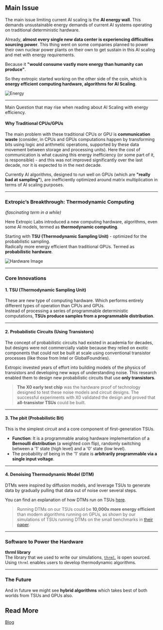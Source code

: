 ## Main Issue

The main issue limiting current AI scaling is the **AI energy wall**. This demands unsustainable energy demands of current AI systems operating on traditional deterministic hardware.

Already, **almost every single new data center is experiencing difficulties sourcing power**. This thing went on some companies planned to power their own nuclear power plants on their own to get sustain in this AI scaling and met with energy requirements.

Because it **"would consume vastly more energy than humanity can produce"**.

So they extropic started working on the other side of the coin, which is **energy efficient computing hardware, algorithms for AI Scaling**.


![Energy](https://raw.githubusercontent.com/yeswanth49/blogs/main/technical_blogs/extropic-thermodynamic-hardware/images/person-ai-image.avif)

---
Main Question that may rise when reading about AI Scaling with energy efficiency.
#### Why Traditional CPUs/GPUs 
The main problem with these traditional CPUs or GPU is **communication waste** (consider, in CPUs and GPUs computations happen by transforming bits using logic and arithmetic operations, supported by these data movement between storage and processing units). Here the cost of communication is what causing this energy inefficiency (or some part of it, is responsible) - and this was not improved significantly over the last decade, nor it is expected to in the next decade.

Currently AI algorithms, designed to run well on GPUs (which are **"really bad at sampling"**), are inefficiently optimized around matrix multiplication in terms of AI scaling purposes.

---

### Extropic’s Breakthrough: Thermodynamic Computing
*(fascinating term in a while)*

Here Extropic Labs introduced a new computing hardware, algorithms, even some AI models, termed as **thermodynamic computing**.

Starting with **TSU (Thermodynamic Sampling Unit)** - optimized for the probabilistic sampling.  
Radically more energy efficient than traditional GPUs. Termed as **probabilistic hardware**.

![Hardware Image](https://raw.githubusercontent.com/yeswanth49/blogs/main/technical_blogs/extropic-thermodynamic-hardware/images/hardware-image.avif)

---

### Core Innovations

#### 1. **TSU (Thermodynamic Sampling Unit)**
These are new type of computing hardware. Which performs entirely different types of operation than CPUs and GPUs.  
Instead of processing a series of programmable deterministic computations, **TSUs produce samples from a programmable distribution**.

---

#### 2. **Probabilistic Circuits (Using Transistors)**
The concept of probabilistic circuits had existed in academia for decades, but designs were not commercially viable because they relied on exotic components that could not be built at scale using conventional transistor processes (like those from Intel or GlobalFoundries).  

Extropic invested years of effort into building models of the physics of transistors and developing new ways of understanding noise. This research enabled them to design new probabilistic circuits that use **only transistors**.

> **The X0 early test chip** was the hardware proof of technology designed to test these noise models and circuit designs. The successful experiments with X0 validated the design and proved that **all-transistor TSUs** could be built.

---

#### 3. **The pbit (Probabilistic Bit)**
This is the simplest circuit and a core component of first-generation TSUs.

- **Function**: It is a programmable analog hardware implementation of a **Bernoulli distribution** (a weighted coin flip), randomly switching between a '1' state (high level) and a '0' state (low level).  
- The probability of being in the '1' state is **arbitrarily programmable via a single input voltage**.

---

#### 4. **Denoising Thermodynamic Model (DTM)**
DTMs were inspired by diffusion models, and leverage TSUs to generate data by gradually pulling that data out of noise over several steps.  

You can find an explanation of how DTMs run on TSUs [here](https://extropic.ai/writing/tsu-101-an-entirely-new-type-of-computing-hardware).

> Running DTMs on our TSUs could be **10,000x more energy efficient** than modern algorithms running on GPUs, as shown by our simulations of TSUs running DTMs on the small benchmarks in [their paper](https://extropic.ai/).

---

### Software to Power the Hardware

**thrml library**  
The library that we used to write our simulations, [`thrml`](https://github.com/extropic-ai/thrml), is open sourced. Using `thrml` enables users to develop thermodynamic algorithms.

---

### The Future
And in future we might see **hybrid algorithms** which takes best of both worlds from TSUs and GPUs also.


## Read More 

[Blog](https://extropic.ai/writing/thermodynamic-computing-from-zero-to-one)